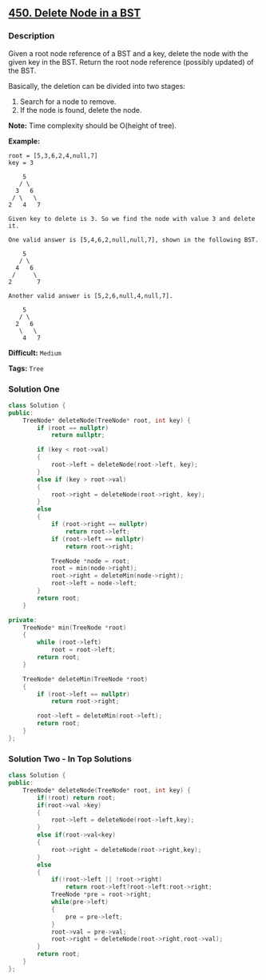 ## [450. Delete Node in a BST](https://leetcode.com/problems/delete-node-in-a-bst/description/)

### Description

Given a root node reference of a BST and a key, delete the node with the given key in the BST. Return the root node reference (possibly updated) of the BST.

Basically, the deletion can be divided into two stages:

1. Search for a node to remove.
2. If the node is found, delete the node.

**Note:** Time complexity should be O(height of tree).

**Example:**

```
root = [5,3,6,2,4,null,7]
key = 3

    5
   / \
  3   6
 / \   \
2   4   7

Given key to delete is 3. So we find the node with value 3 and delete it.

One valid answer is [5,4,6,2,null,null,7], shown in the following BST.

    5
   / \
  4   6
 /     \
2       7

Another valid answer is [5,2,6,null,4,null,7].

    5
   / \
  2   6
   \   \
    4   7
```

**Difficult:** `Medium`

**Tags:** `Tree`

### Solution One

```c++
class Solution {
public:
    TreeNode* deleteNode(TreeNode* root, int key) {
        if (root == nullptr)
            return nullptr;

        if (key < root->val)
        {
            root->left = deleteNode(root->left, key);
        }
        else if (key > root->val)
        {
            root->right = deleteNode(root->right, key);
        }
        else
        {
            if (root->right == nullptr)
                return root->left;
            if (root->left == nullptr)
                return root->right;

            TreeNode *node = root;
            root = min(node->right);
            root->right = deleteMin(node->right);
            root->left = node->left;
        }
        return root;
    }

private:
    TreeNode* min(TreeNode *root)
    {
        while (root->left)
            root = root->left;
        return root;
    }

    TreeNode* deleteMin(TreeNode *root)
    {
        if (root->left == nullptr)
            return root->right;

        root->left = deleteMin(root->left);
        return root;
    }
};
```

### Solution Two - In Top Solutions

```c++
class Solution {
public:
    TreeNode* deleteNode(TreeNode* root, int key) {
        if(!root) return root;
        if(root->val >key)
        {
            root->left = deleteNode(root->left,key);
        }
        else if(root->val<key)
        {
            root->right = deleteNode(root->right,key);
        }
        else
        {
            if(!root->left || !root->right)
                return root->left?root->left:root->right;
            TreeNode *pre = root->right;
            while(pre->left)
            {
                pre = pre->left;
            }
            root->val = pre->val;
            root->right = deleteNode(root->right,root->val);
        }
        return root;
    }
};
```

